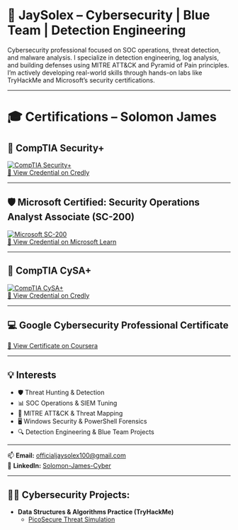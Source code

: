 # 🔐 JaySolex – Cybersecurity | Blue Team | Detection Engineering

Cybersecurity professional focused on SOC operations, threat detection, and malware analysis. I specialize in detection engineering, log analysis, and building defenses using MITRE ATT&CK and Pyramid of Pain principles. I’m actively developing real-world skills through hands-on labs like TryHackMe and Microsoft’s security certifications.

---
# 🎓 Certifications – Solomon James

## 🔐 CompTIA Security+

[![CompTIA Security+](https://images.credly.com/size/110x110/images/74790a75-8451-400a-8536-92d792c5184a/CompTIA_Security_2Bce.png)](https://www.credly.com/go/F0u0033OW4upJMhoxeWTGg)  
[🔗 View Credential on Credly](https://www.credly.com/go/F0u0033OW4upJMhoxeWTGg)

---

## 🛡️ Microsoft Certified: Security Operations Analyst Associate (SC-200)

[![Microsoft SC-200](https://images.credly.com/size/110x110/images/f9584e10-bd48-4d71-8d5e-cbc4b4d56c67/image.png)](https://learn.microsoft.com/api/credentials/share/en-ca/SolomonJames-0854/CDDE6ED9AEE5271?sharingId=994121003D1FCBC)  
[🔗 View Credential on Microsoft Learn](https://learn.microsoft.com/api/credentials/share/en-ca/SolomonJames-0854/CDDE6ED9AEE5271?sharingId=994121003D1FCBC)

---

## 🧠 CompTIA CySA+

[![CompTIA CySA+](https://images.credly.com/badges/d60a07eb-2fff-44bf-aed9-6a653eecf4e6/linked_in?t=swobto)](https://www.credly.com/badges/d60a07eb-2fff-44bf-aed9-6a653eecf4e6/linked_in?t=swobto)  
[🔗 View Credential on Credly](https://www.credly.com/badges/d60a07eb-2fff-44bf-aed9-6a653eecf4e6/linked_in?t=swobto)

---

## 💻 Google Cybersecurity Professional Certificate

[🔗 View Certificate on Coursera](https://www.coursera.org/account/accomplishments/specialization/certificate/GQCT8OM2UZYN)

---

## 💡 Interests

- 🛡️ Threat Hunting & Detection  
- 📊 SOC Operations & SIEM Tuning  
- 🧠 MITRE ATT&CK & Threat Mapping  
- 🖥️ Windows Security & PowerShell Forensics  
- 🔍 Detection Engineering & Blue Team Projects  

--------

📫 **Email:** officialjaysolex100@gmail.com  
🔗 **LinkedIn:** [Solomon-James-Cyber](https://www.linkedin.com/in/Solomon-James-Cyber)

----------

<h2>👨‍💻 Cybersecurity Projects:</h2>

- <b>Data Structures & Algorithms Practice (TryHackMe)</b>
  - [PicoSecure Threat Simulation](https://github.com/Jaysolex/PicoSecure-Threat-Simulation)

